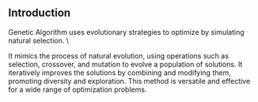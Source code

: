 ## Introduction

Genetic Algorithm uses evolutionary strategies to optimize by simulating natural selection. \\

It mimics the process of natural evolution, using operations such as selection, crossover, and mutation to evolve a population of solutions. It iteratively improves the solutions by combining and modifying them, promoting diversity and exploration. This method is versatile and effective for a wide range of optimization problems.